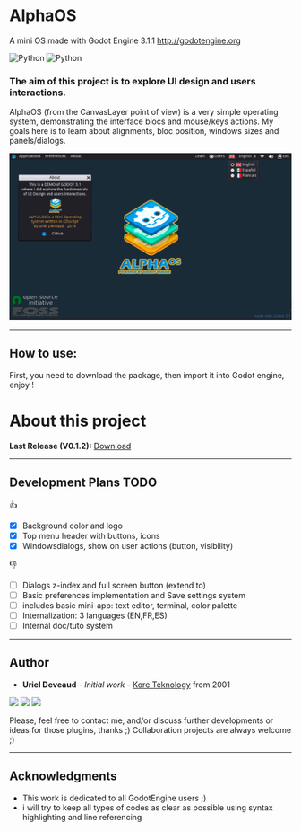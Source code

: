 # AlphaOS
 A mini OS made with Godot Engine 3.1.1 http://godotengine.org

![Python](https://img.shields.io/badge/GD-script-blue.svg)
![Python](https://img.shields.io/badge/Godot-v3.1+-orange.svg)

### The aim of this project is to explore UI design and users interactions.
AlphaOS (from the CanvasLayer point of view) is a very simple operating system, demonstrating the interface blocs and mouse/keys actions. My goals here is to learn about alignments, bloc position, windows sizes and panels/dialogs.

![logo](https://github.com/KoreTeknology/AlphaOS/blob/master/Documentation/alphaos.png)


---

## How to use:
First, you need to download the package, then import it into Godot engine, enjoy !


# About this project

**Last Release (V0.1.2):**
[Download](https://github.com/KoreTeknology/AlphaOS/releases/tag/0.1.2)

---

## Development Plans TODO

:+1:
- [x] Background color and logo
- [x] Top menu header with buttons, icons
- [x] Windowsdialogs, show on user actions (button, visibility)

:-1:
- [ ] Dialogs z-index and full screen button (extend to)
- [ ] Basic preferences implementation and Save settings system
- [ ] includes basic mini-app: text editor, terminal, color palette
- [ ] Internalization: 3 languages (EN,FR,ES)
- [ ] Internal doc/tuto system

---

## Author

* **Uriel Deveaud** - *Initial work* - [Kore Teknology](https://github.com/KoreTeknology) from 2001

<img src="https://img.shields.io/badge/Aktiv-25-9cf.svg" /> <img src="https://img.shields.io/badge/5-Viento-9cf.svg" /> <img src="https://img.shields.io/badge/Kore-Teknology-9cf.svg" />

Please, feel free to contact me, and/or discuss further developments or ideas for those plugins, thanks ;)
Collaboration projects are always welcome ;)

---

## Acknowledgments

* This work is dedicated to all GodotEngine users ;)
* i will try to keep all types of codes as clear as possible using syntax highlighting and line referencing
